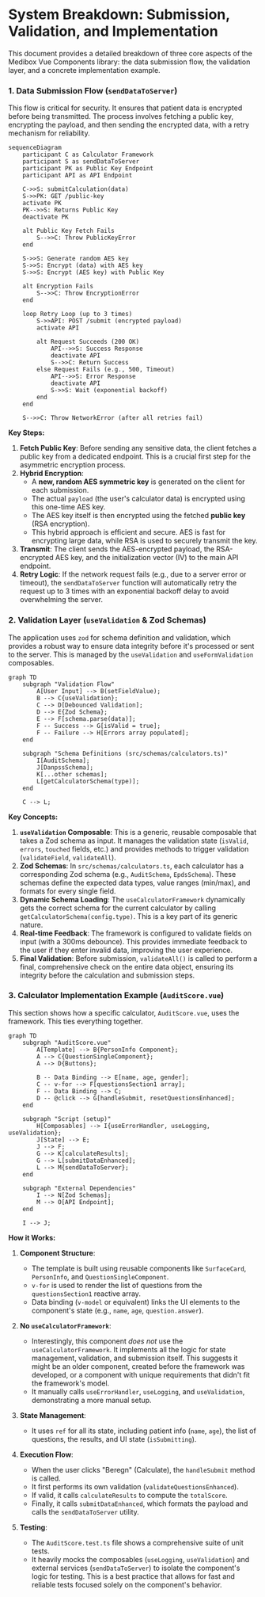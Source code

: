 # System Breakdown: Submission, Validation, and Implementation

This document provides a detailed breakdown of three core aspects of the Medibox Vue Components library: the data submission flow, the validation layer, and a concrete implementation example.

### 1. Data Submission Flow (`sendDataToServer`)

This flow is critical for security. It ensures that patient data is encrypted before being transmitted. The process involves fetching a public key, encrypting the payload, and then sending the encrypted data, with a retry mechanism for reliability.

```mermaid
sequenceDiagram
    participant C as Calculator Framework
    participant S as sendDataToServer
    participant PK as Public Key Endpoint
    participant API as API Endpoint

    C->>S: submitCalculation(data)
    S->>PK: GET /public-key
    activate PK
    PK-->>S: Returns Public Key
    deactivate PK

    alt Public Key Fetch Fails
        S-->>C: Throw PublicKeyError
    end

    S->>S: Generate random AES key
    S->>S: Encrypt (data) with AES key
    S->>S: Encrypt (AES key) with Public Key

    alt Encryption Fails
        S-->>C: Throw EncryptionError
    end

    loop Retry Loop (up to 3 times)
        S->>API: POST /submit (encrypted payload)
        activate API

        alt Request Succeeds (200 OK)
            API-->>S: Success Response
            deactivate API
            S-->>C: Return Success
        else Request Fails (e.g., 500, Timeout)
            API-->>S: Error Response
            deactivate API
            S->>S: Wait (exponential backoff)
        end
    end

    S-->>C: Throw NetworkError (after all retries fail)
```

**Key Steps:**

1.  **Fetch Public Key**: Before sending any sensitive data, the client fetches a public key from a dedicated endpoint. This is a crucial first step for the asymmetric encryption process.
2.  **Hybrid Encryption**:
    *   A **new, random AES symmetric key** is generated on the client for each submission.
    *   The actual `payload` (the user's calculator data) is encrypted using this one-time AES key.
    *   The AES key itself is then encrypted using the fetched **public key** (RSA encryption).
    *   This hybrid approach is efficient and secure. AES is fast for encrypting large data, while RSA is used to securely transmit the key.
3.  **Transmit**: The client sends the AES-encrypted payload, the RSA-encrypted AES key, and the initialization vector (IV) to the main API endpoint.
4.  **Retry Logic**: If the network request fails (e.g., due to a server error or timeout), the `sendDataToServer` function will automatically retry the request up to 3 times with an exponential backoff delay to avoid overwhelming the server.

### 2. Validation Layer (`useValidation` & Zod Schemas)

The application uses `zod` for schema definition and validation, which provides a robust way to ensure data integrity before it's processed or sent to the server. This is managed by the `useValidation` and `useFormValidation` composables.

```mermaid
graph TD
    subgraph "Validation Flow"
        A[User Input] --> B(setFieldValue);
        B --> C{useValidation};
        C --> D[Debounced Validation];
        D --> E{Zod Schema};
        E --> F[schema.parse(data)];
        F -- Success --> G[isValid = true];
        F -- Failure --> H[Errors array populated];
    end

    subgraph "Schema Definitions (src/schemas/calculators.ts)"
        I[AuditSchema];
        J[DanpssSchema];
        K[...other schemas];
        L[getCalculatorSchema(type)];
    end

    C --> L;
```

**Key Concepts:**

1.  **`useValidation` Composable**: This is a generic, reusable composable that takes a Zod schema as input. It manages the validation state (`isValid`, `errors`, `touched` fields, etc.) and provides methods to trigger validation (`validateField`, `validateAll`).
2.  **Zod Schemas**: In `src/schemas/calculators.ts`, each calculator has a corresponding Zod schema (e.g., `AuditSchema`, `EpdsSchema`). These schemas define the expected data types, value ranges (min/max), and formats for every single field.
3.  **Dynamic Schema Loading**: The `useCalculatorFramework` dynamically gets the correct schema for the current calculator by calling `getCalculatorSchema(config.type)`. This is a key part of its generic nature.
4.  **Real-time Feedback**: The framework is configured to validate fields on input (with a 300ms debounce). This provides immediate feedback to the user if they enter invalid data, improving the user experience.
5.  **Final Validation**: Before submission, `validateAll()` is called to perform a final, comprehensive check on the entire data object, ensuring its integrity before the calculation and submission steps.

### 3. Calculator Implementation Example (`AuditScore.vue`)

This section shows how a specific calculator, `AuditScore.vue`, uses the framework. This ties everything together.

```mermaid
graph TD
    subgraph "AuditScore.vue"
        A[Template] --> B{PersonInfo Component};
        A --> C{QuestionSingleComponent};
        A --> D{Buttons};

        B -- Data Binding --> E[name, age, gender];
        C -- v-for --> F[questionsSection1 array];
        F -- Data Binding --> C;
        D -- @click --> G[handleSubmit, resetQuestionsEnhanced];
    end

    subgraph "Script (setup)"
        H[Composables] --> I{useErrorHandler, useLogging, useValidation};
        J[State] --> E;
        J --> F;
        G --> K[calculateResults];
        G --> L[submitDataEnhanced];
        L --> M{sendDataToServer};
    end

    subgraph "External Dependencies"
        I --> N[Zod Schemas];
        M --> O[API Endpoint];
    end

    I --> J;
```

**How it Works:**

1.  **Component Structure**:
    *   The template is built using reusable components like `SurfaceCard`, `PersonInfo`, and `QuestionSingleComponent`.
    *   `v-for` is used to render the list of questions from the `questionsSection1` reactive array.
    *   Data binding (`v-model` or equivalent) links the UI elements to the component's state (e.g., `name`, `age`, `question.answer`).

2.  **No `useCalculatorFramework`**:
    *   Interestingly, this component *does not* use the `useCalculatorFramework`. It implements all the logic for state management, validation, and submission itself. This suggests it might be an older component, created before the framework was developed, or a component with unique requirements that didn't fit the framework's model.
    *   It manually calls `useErrorHandler`, `useLogging`, and `useValidation`, demonstrating a more manual setup.

3.  **State Management**:
    *   It uses `ref` for all its state, including patient info (`name`, `age`), the list of questions, the results, and UI state (`isSubmitting`).

4.  **Execution Flow**:
    *   When the user clicks "Beregn" (Calculate), the `handleSubmit` method is called.
    *   It first performs its own validation (`validateQuestionsEnhanced`).
    *   If valid, it calls `calculateResults` to compute the `totalScore`.
    *   Finally, it calls `submitDataEnhanced`, which formats the payload and calls the `sendDataToServer` utility.

5.  **Testing**:
    *   The `AuditScore.test.ts` file shows a comprehensive suite of unit tests.
    *   It heavily mocks the composables (`useLogging`, `useValidation`) and external services (`sendDataToServer`) to isolate the component's logic for testing. This is a best practice that allows for fast and reliable tests focused solely on the component's behavior.
